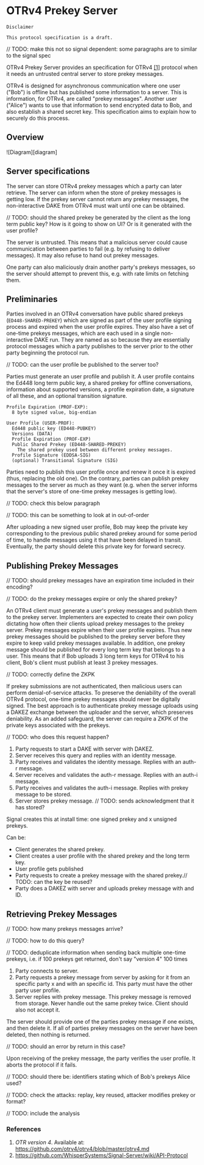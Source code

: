 # OTRv4 Prekey Server

```
Disclaimer

This protocol specification is a draft.
```

// TODO: make this not so signal dependent: some paragraphs are to similar
to the signal spec

OTRv4 Prekey Server provides an specification for OTRv4 [\[1\]](#references)
protocol when it needs an untrusted central server to store prekey messages.

OTRv4 is designed for asynchronous communication where one user ("Bob") is
offline but has published some information to a server. This is information,
for OTRv4, are called "prekey messages". Another user ("Alice") wants to use
that information to send encrypted data to Bob, and also establish a shared
secret key. This specification aims to explain how to securely do this process.

## Overview

![Diagram][diagram]

## Server specifications

The server can store OTRv4 prekey messages which a party can later retrieve.
The server can inform when the store of prekey messages is getting low. If the
prekey server cannot return any prekey messages, the non-interactive DAKE from
OTRv4 must wait until one can be obtained.

// TODO: should the shared prekey be generated by the client as the long term
public key? How is it going to show on UI? Or is it generated with the user
profile?

The server is untrusted. This means that a malicious server could cause
communication between parties to fail (e.g. by refusing to deliver messages).
It may also refuse to hand out prekey messages.

One party can also maliciously drain another party's prekeys messages, so the
server should attempt to prevent this, e.g. with rate limits on fetching them.

## Preliminaries

Parties involved in an OTRv4 conversation have public shared prekeys
(`ED448-SHARED-PREKEY`) which are signed as part of the user profile signing
process and expired when the user profile expires. They also have a set of
one-time prekeys messages, which are each used in a single non-interactive
DAKE run. They are named as so because they are essentially protocol messages
which a party publishes to the server prior to the other party beginning the
protocol run.

// TODO: can the user profile be published to the server too?

Parties must generate an user profile and publish it. A user profile contains
the Ed448 long term public key, a shared prekey for offline conversations,
information about supported versions, a profile expiration date, a signature of
all these, and an optional transition signature.

```
Profile Expiration (PROF-EXP):
  8 byte signed value, big-endian

User Profile (USER-PROF):
  Ed448 public key (ED448-PUBKEY)
  Versions (DATA)
  Profile Expiration (PROF-EXP)
  Public Shared Prekey (ED448-SHARED-PREKEY)
    The shared prekey used between different prekey messages.
  Profile Signature (EDDSA-SIG)
  (optional) Transitional Signature (SIG)
```

Parties need to publish this user profile once and renew it once it is expired
(thus, replacing the old one). On the contrary, parties can publish prekey
messages to the server as much as they want (e.g. when the server informs that
the server's store of one-time prekey messages is getting low).

// TODO: check this below paragraph

// TODO: this can be something to look at in out-of-order

After uploading a new signed user profile, Bob may keep the private key
corresponding to the previous public shared prekey around for some period of
time, to handle messages using it that have been delayed in transit.
Eventually, the party should delete this private key for forward secrecy.

## Publishing Prekey Messages

// TODO: should prekey messages have an expiration time included in their
encoding?

// TODO: do the prekey messages expire or only the shared prekey?

An OTRv4 client must generate a user's prekey messages and publish them to the
prekey server. Implementers are expected to create their own policy dictating
how often their clients upload prekey messages to the prekey server. Prekey
messages expire when their user profile expires. Thus new prekey messages
should be published to the prekey server before they expire to keep valid
prekey messages available. In addition, one prekey message should be published
for every long term key that belongs to a user. This means that if Bob uploads
3 long term keys for OTRv4 to his client, Bob's client must publish at least 3
prekey messages.

// TODO: correctly define the ZKPK

If prekey submissions are not authenticated, then malicious users can perform
denial-of-service attacks. To preserve the deniability of the overall OTRv4
protocol, one-time prekey messages should never be digitally signed. The best
approach is to authenticate prekey message uploads using a DAKEZ exchange
between the uploader and the server, which preserves deniability. As an added
safeguard, the server can require a ZKPK of the private keys associated with
the prekeys.

// TODO: who does this request happen?

1. Party requests to start a DAKE with server with DAKEZ.
2. Server receives this query and replies with an identity message.
3. Party receives and validates the identity message. Replies with an auth-r
   message.
4. Server receives and validates the auth-r message. Replies with an auth-i
   message.
5. Party receives and validates the auth-i message. Replies with prekey message
   to be stored.
6. Server stores prekey message. // TODO: sends acknowledgment that it has
   stored?

Signal creates this at install time: one signed prekey and x unsigned prekeys.

Can be:
- Client generates the shared prekey.
- Client creates a user profile with the shared prekey and the long term key.
- User profile gets published
- Party requests to create a prekey message with the shared prekey.// TODO: can
  the key be reused?
- Party does a DAKEZ with server and uploads prekey message with and ID.

## Retrieving Prekey Messages

// TODO: how many prekeys messages arrive?

// TODO: how to do this query?

// TODO: deduplicate information when sending back multiple one-time prekeys, i.e. if 100 prekeys get returned, don't say "version 4" 100 times

1. Party connects to server.
2. Party requests a prekey message from server by asking for it from an
   specific party x and with an specific id. This party must have the other
   party user profile.
3. Server replies with prekey message. This prekey message is removed from
   storage. Never handle out the same prekey twice. Client should
   also not accept it.

The server should provide one of the parties prekey message if one exists, and
then delete it. If all of parties prekey messages on the server have been
deleted, then nothing is returned.

// TODO: should an error by return in this case?

Upon receiving of the prekey message, the party verifies the user profile. It
aborts the protocol if it fails.

// TODO: should there be: identifiers stating which of Bob's prekeys Alice
used?

// TODO: check the attacks: replay, key reused, attacker modifies prekey or
format?

// TODO: include the analysis

### References

1. *OTR version 4*. Available at:
   https://github.com/otrv4/otrv4/blob/master/otrv4.md
2. https://github.com/WhisperSystems/Signal-Server/wiki/API-Protocol

